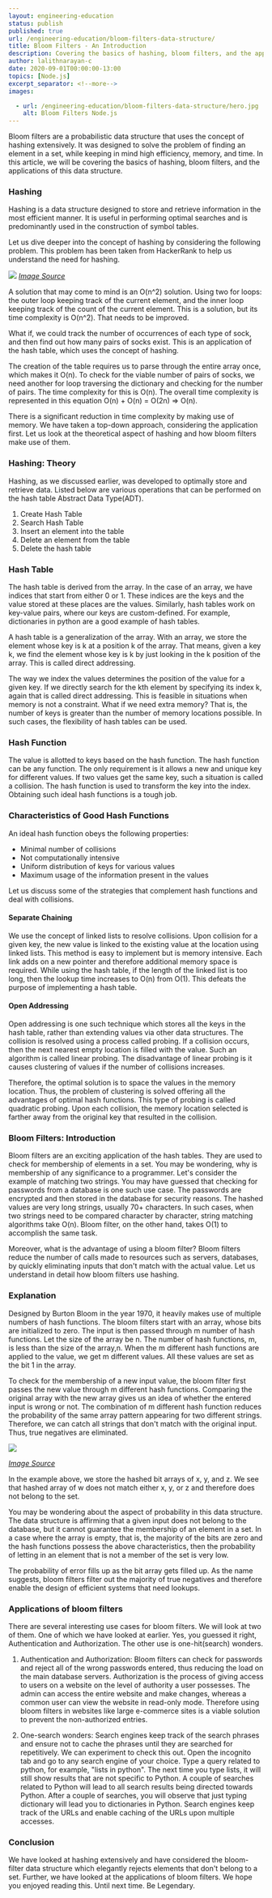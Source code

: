 ```yaml
---
layout: engineering-education
status: publish
published: true
url: /engineering-education/bloom-filters-data-structure/
title: Bloom Filters - An Introduction
description: Covering the basics of hashing, bloom filters, and the applications of this data structure. Hashing was developed to optimally store and retrieve data.
author: lalithnarayan-c
date: 2020-09-01T00:00:00-13:00
topics: [Node.js]
excerpt_separator: <!--more-->
images:

  - url: /engineering-education/bloom-filters-data-structure/hero.jpg
    alt: Bloom Filters Node.js
---
```

Bloom filters are a probabilistic data structure that uses the concept of hashing extensively. It was designed to solve the problem of finding an element in a set, while keeping in mind high efficiency, memory, and time. In this article, we will be covering the basics of hashing, bloom filters, and the applications of this data structure.
<!--more-->
### Hashing
Hashing is a data structure designed to store and retrieve information in the most efficient manner. It is useful in performing optimal searches and is predominantly used in the construction of symbol tables.

Let us dive deeper into the concept of hashing by considering the following problem. This problem has been taken from HackerRank to help us understand the need for hashing.

![](/engineering-education/bloom-filters-data-structure/hashingProblem.jpg)
[*Image Source*](https://www.hackerrank.com/challenges/sock-merchant/problem?h_l=interview&playlist_slugs%5B%5D=interview-preparation-kit&playlist_slugs%5B%5D=warmup)

A solution that may come to mind is an O(n^2) solution. Using two for loops: the outer loop keeping track of the current element, and the inner loop keeping track of the count of the current element. This is a solution, but its time complexity is O(n^2). That needs to be improved.

What if, we could track the number of occurrences of each type of sock, and then find out how many pairs of socks exist. This is an application of the hash table, which uses the concept of hashing.

The creation of the table requires us to parse through the entire array once, which makes it O(n). To check for the viable number of pairs of socks, we need another for loop traversing the dictionary and checking for the number of pairs. The time complexity for this is O(n). The overall time complexity is represented in this equation O(n) + O(n) = O(2n) => O(n).

There is a significant reduction in time complexity by making use of memory. We have taken a top-down approach, considering the application first. Let us look at the theoretical aspect of hashing and how bloom filters make use of them.

### Hashing: Theory
Hashing, as we discussed earlier, was developed to optimally store and retrieve data. Listed below are various operations that can be performed on the hash table Abstract Data Type(ADT).

1. Create Hash Table
2. Search Hash Table
3. Insert an element into the table
4. Delete an element from the table
5. Delete the hash table

### Hash Table
The hash table is derived from the array. In the case of an array, we have indices that start from either 0 or 1. These indices are the keys and the value stored at these places are the values. Similarly, hash tables work on key-value pairs, where our keys are custom-defined. For example, dictionaries in python are a good example of hash tables.

A hash table is a generalization of the array. With an array, we store the element whose key is k at a position k of the array. That means, given a key k, we find the element whose key is k by just looking in the k position of the array. This is called direct addressing.

The way we index the values determines the position of the value for a given key. If we directly search for the kth element by specifying its index k, again that is called direct addressing. This is feasible in situations when memory is not a constraint. What if we need extra memory? That is, the number of keys is greater than the number of memory locations possible. In such cases, the flexibility of hash tables can be used.

### Hash Function
The value is allotted to keys based on the hash function. The hash function can be any function. The only requirement is it allows a new and unique key for different values. If two values get the same key, such a situation is called a collision.
The hash function is used to transform the key into the index. Obtaining such ideal hash functions is a tough job.

### Characteristics of Good Hash Functions
An ideal hash function obeys the following properties:

- Minimal number of collisions
- Not computationally intensive
- Uniform distribution of keys for various values
- Maximum usage of the information present in the values

Let us discuss some of the strategies that complement hash functions and deal with collisions.

#### Separate Chaining
We use the concept of linked lists to resolve collisions. Upon collision for a given key, the new value is linked to the existing value at the location using linked lists. This method is easy to implement but is memory intensive. Each link adds on a new pointer and therefore additional memory space is required. While using the hash table, if the length of the linked list is too long, then the lookup time increases to O(n) from O(1). This defeats the purpose of implementing a hash table.

#### Open Addressing
Open addressing is one such technique which stores all the keys in the hash table, rather than extending values via other data structures. The collision is resolved using a process called probing. If a collision occurs, then the next nearest empty location is filled with the value. Such an algorithm is called linear probing. The disadvantage of linear probing is it causes clustering of values if the number of collisions increases.

Therefore, the optimal solution is to space the values in the memory location. Thus, the problem of clustering is solved offering all the advantages of optimal hash functions. This type of probing is called quadratic probing. Upon each collision, the memory location selected is farther away from the original key that resulted in the collision.

### Bloom Filters: Introduction
Bloom filters are an exciting application of the hash tables. They are used to check for membership of elements in a set. You may be wondering, why is membership of any significance to a programmer. Let's consider the example of matching two strings. You may have guessed that checking for passwords from a database is one such use case. The passwords are encrypted and then stored in the database for security reasons. The hashed values are very long strings, usually 70+ characters. In such cases, when two strings need to be compared character by character, string matching algorithms take O(n). Bloom filter, on the other hand, takes O(1) to accomplish the same task.

Moreover, what is the advantage of using a bloom filter? Bloom filters reduce the number of calls made to resources such as servers, databases, by quickly eliminating inputs that don't match with the actual value. Let us understand in detail how bloom filters use hashing.

### Explanation
Designed by Burton Bloom in the year 1970, it heavily makes use of multiple numbers of hash functions. The bloom filters start with an array, whose bits are initialized to zero. The input is then passed through m number of hash functions. Let the size of the array be n. The number of hash functions, m, is less than the size of the array,n. When the m different hash functions are applied to the value, we get m different values. All these values are set as the bit 1 in the array.

To check for the membership of a new input value, the bloom filter first passes the new value through m different hash functions. Comparing the original array with the new array gives us an idea of whether the entered input is wrong or not. The combination of m different hash function reduces the probability of the same array pattern appearing for two different strings. Therefore, we can catch all strings that don't match with the original input. Thus, true negatives are eliminated.

![](/engineering-education/bloom-filters-data-structure/membership.jpg)

[*Image Source*](https://yourbasic.org/)

In the example above, we store the hashed bit arrays of x, y, and z. We see that hashed array of w does not match either x, y, or z and therefore does not belong to the set.

You may be wondering about the aspect of probability in this data structure. The data structure is affirming that a given input does not belong to the database, but it cannot guarantee the membership of an element in a set. In a case where the array is empty, that is, the majority of the bits are zero and the hash functions possess the above characteristics, then the probability of letting in an element that is not a member of the set is very low.

The probability of error fills up as the bit array gets filled up. As the name suggests, bloom filters filter out the majority of true negatives and therefore enable the design of efficient systems that need lookups.  

### Applications of bloom filters
There are several interesting use cases for bloom filters. We will look at two of them. One of which we have looked at earlier. Yes, you guessed it right, Authentication and Authorization. The other use is one-hit(search) wonders.

1. Authentication and Authorization: Bloom filters can check for passwords and reject all of the wrong passwords entered, thus reducing the load on the main database servers. Authorization is the process of giving access to users on a website on the level of authority a user possesses. The admin can access the entire website and make changes, whereas a common user can view the website in read-only mode. Therefore using bloom filters in websites like large e-commerce sites is a viable solution to prevent the non-authorized entries.

2. One-search wonders: Search engines keep track of the search phrases and ensure not to cache the phrases until they are searched for repetitively. We can experiment to check this out. Open the incognito tab and go to any search engine of your choice. Type a query related to python, for example, "lists in python". The next time you type lists, it will still show results that are not specific to Python. A couple of searches related to Python will lead to all search results being directed towards Python. After a couple of searches, you will observe that just typing dictionary will lead you to dictionaries in Python. Search engines keep track of the URLs and enable caching of the URLs upon multiple accesses.

### Conclusion
We have looked at hashing extensively and have considered the bloom-filter data structure which elegantly rejects elements that don't belong to a set. Further, we have looked at the applications of bloom filters. We hope you enjoyed reading this. Until next time. Be Legendary.

